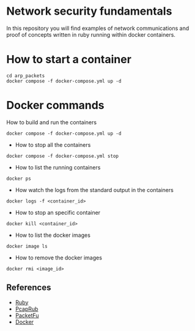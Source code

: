 # Network security fundamentals
In this repository you will find examples of network communications and proof of concepts written in ruby 
running within docker containers.

# How to start a container

```
cd arp_packets
docker compose -f docker-compose.yml up -d
```

# Docker commands

How to build and run the containers
```
docker compose -f docker-compose.yml up -d
```

* How to stop all the containers
```
docker compose -f docker-compose.yml stop
```

* How to list the running containers
```
docker ps
```

* How watch the logs from the standard output in the containers
```
docker logs -f <container_id>
```

* How to stop an specific container
```
docker kill <container_id>
```

* How to list the docker images
```
docker image ls
```

* How to remove the docker images
```
docker rmi <image_id>
```

## References
* [Ruby](https://www.ruby-lang.org/en/)
* [PcapRub](https://github.com/pcaprub/pcaprub)
* [PacketFu](https://github.com/packetfu/packetfu)
* [Docker](https://docs.docker.com/get-started/)
